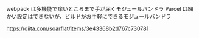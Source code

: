 webpack は多機能で痒いところまで手が届くモジュールバンドラ
Parcel は細かい設定はできないが、ビルドがお手軽にできるモジュールバンドラ

https://qiita.com/soarflat/items/3e43368b2d767c730781
